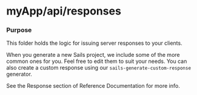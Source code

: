 # myApp/api/responses
### Purpose

This folder holds the logic for issuing server responses to your clients.

When you generate a new Sails project, we include some of the more common ones for you. Feel free to edit them to suit your needs.  You can also create a custom response using our `sails-generate-custom-response` generator.

See the Response section of Reference Documentation for more info.


<docmeta name="displayName" value="responses">

